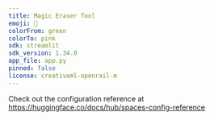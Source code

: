 ```yaml
---
title: Magic Eraser Tool
emoji: 👀
colorFrom: green
colorTo: pink
sdk: streamlit
sdk_version: 1.34.0
app_file: app.py
pinned: false
license: creativeml-openrail-m
---
```


Check out the configuration reference at https://huggingface.co/docs/hub/spaces-config-reference
